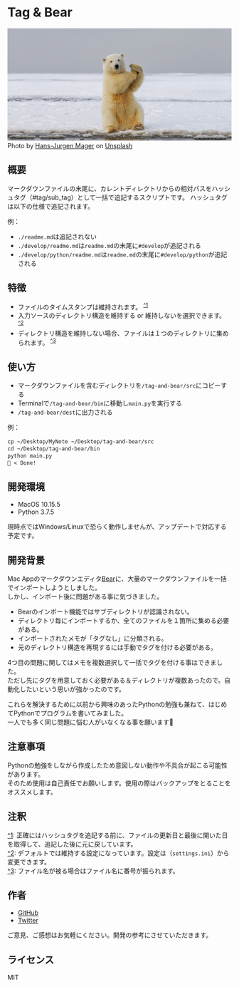 # Tag & Bear
![カバー画像](cover.jpg)
Photo by [Hans-Jurgen Mager](https://unsplash.com/@hansjurgen007?utm_source=unsplash&amp;utm_medium=referral&amp;utm_content=creditCopyText) on [Unsplash](https://unsplash.com/t?utm_source=unsplash&amp;utm_medium=referral&amp;utm_content=creditCopyText)

## 概要
マークダウンファイルの末尾に、カレントディレクトリからの相対パスをハッシュタグ（#tag/sub_tag）として一括で追記するスクリプトです。
ハッシュタグは以下の仕様で追記されます。

例：
- `./readme.md`は追記されない
- `./develop/readme.md`は`readme.md`の末尾に`#develop`が追記される
- `./develop/python/readme.md`は`readme.md`の末尾に`#develop/python`が追記される

## 特徴
- ファイルのタイムスタンプは維持されます。 <sup><a name="1">[^1](#notes_1)</a></sup>
- 入力ソースのディレクトリ構造を維持する or 維持しないを選択できます。 <sup><a name="2">[^2](#notes_2)</a></sup>
- ディレクトリ構造を維持しない場合、ファイルは１つのディレクトリに集められます。 <sup><a name="3">[^3](#notes_3)</a></sup>

## 使い方
- マークダウンファイルを含むディレクトリを`/tag-and-bear/src`にコピーする
- Terminalで`/tag-and-bear/bin`に移動し`main.py`を実行する
- `/tag-and-bear/dest`に出力される

例：
```
cp ~/Desktop/MyNote ~/Desktop/tag-and-bear/src
cd ~/Desktop/tag-and-bear/bin
python main.py
🐻 < Done!
```

## 開発環境
- MacOS 10.15.5
- Python 3.7.5

現時点ではWindows/Linuxで恐らく動作しませんが、アップデートで対応する予定です。

## 開発背景
Mac Appのマークダウンエディタ[Bear](https://bear.app)に、大量のマークダウンファイルを一括でインポートしようとしました。  
しかし、インポート後に問題がある事に気づきました。

- Bearのインポート機能ではサブディレクトリが認識されない。
- ディレクトリ毎にインポートするか、全てのファイルを１箇所に集める必要がある。
- インポートされたメモが「タグなし」に分類される。
- 元のディレクトリ構造を再現するには手動でタグを付ける必要がある。

4つ目の問題に関してはメモを複数選択して一括でタグを付ける事はできました。  
ただし先にタグを用意しておく必要がある＆ディレクトリが複数あったので。自動化したいという思いが強かったのです。

これらを解決するために以前から興味のあったPythonの勉強も兼ねて、はじめてPythonでプログラムを書いてみました。  
一人でも多く同じ問題に悩む人がいなくなる事を願います🐻

## 注意事項
Pythonの勉強をしながら作成したため意図しない動作や不具合が起こる可能性があります。  
そのため使用は自己責任でお願いします。使用の際はバックアップをとることをオススメします。

## 注釈
<a name="notes_1">[^1](#1)</a>: 正確にはハッシュタグを追記する前に、ファイルの更新日と最後に開いた日を取得して、追記した後に元に戻しています。  
<a name="notes_2">[^2](#2)</a>: デフォルトでは維持する設定になっています。設定は（`settings.ini`）から変更できます。  
<a name="notes_3">[^3](#3)</a>: ファイル名が被る場合はファイル名に番号が振られます。

## 作者
- [GitHub](https://github.com/kskg)
- [Twitter](https://github.com/kskg)

ご意見、ご感想はお気軽にください。開発の参考にさせていただきます。

## ライセンス
MIT